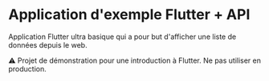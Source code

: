 # Application d'exemple Flutter + API

Application Flutter ultra basique qui a pour but d'afficher une liste de données depuis le web.

⚠️ Projet de démonstration pour une introduction à Flutter. Ne pas utiliser en production.